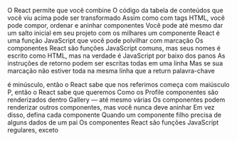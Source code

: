 O React permite que você combine 
O código da tabela de conteúdos que você viu acima pode ser transformado
Assim como com tags HTML, você pode compor, ordenar e aninhar componentes
Você pode até mesmo dar um salto inicial em seu projeto com os milhares
um componente React é uma função JavaScript que você pode polvilhar com marcação
  Os componentes React são funções JavaScript comuns, mas seus nomes 
é escrito como HTML, mas na verdade é JavaScript por baixo dos panos
As instruções de retorno podem ser escritas todas em uma linha
Mas se sua marcação não estiver toda na mesma linha que a return palavra-chave
  <section> é minúsculo, então o React sabe que nos referimos 
  <Profile />começa com maiúsculo P, então o React sabe que queremos 
Como os Profile componentes são renderizados dentro Gallery — até mesmo várias
Os componentes podem renderizar outros componentes, mas você nunca deve aninhar
                                        Em vez disso, defina cada componente 
  Quando um componente filho precisa de alguns dados de um pai
  Os componentes React são funções JavaScript regulares, exceto